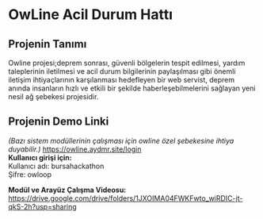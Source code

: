# OwLine Acil Durum Hattı
## Projenin Tanımı
Owline projesi;deprem sonrası, güvenli bölgelerin tespit edilmesi, yardım taleplerinin iletilmesi ve acil durum bilgilerinin paylaşılması gibi önemli iletişim ihtiyaçlarının karşılanması hedefleyen bir web servist, deprem anında insanların hızlı ve etkili bir şekilde haberleşebilmelerini sağlayan yeni nesil ağ şebekesi projesidir.
## Projenin Demo Linki  
_(Bazı sistem modüllerinin çalışması için owline özel şebekesine ihtiya duyabilir.)_
https://owline.aydmr.site/login  
__Kullanıcı girişi için:__   
Kullanıcı adı: bursahackathon  
Şifre: owloop  

__Modül ve Arayüz Çalışma Videosu:__  
https://drive.google.com/drive/folders/1JXOIMA04FWKFwto_wiRDIC-jt-qkS-2h?usp=sharing

